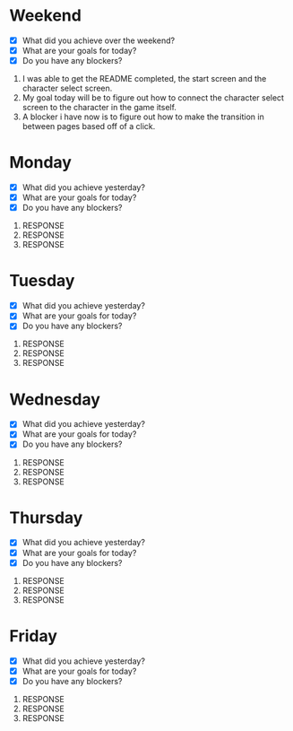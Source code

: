 # Weekend
- [x] What did you achieve over the weekend?
- [x] What are your goals for today?
- [x] Do you have any blockers?
1. I was able to get the README completed, the start screen and the character select screen.
2. My goal today will be to figure out how to connect the character select screen to the character in the game itself.
3. A blocker i have now is to figure out how to make the transition in between pages based off of a click.

# Monday
- [x] What did you achieve yesterday?
- [x] What are your goals for today?
- [x] Do you have any blockers?
1. RESPONSE
2. RESPONSE
3. RESPONSE

# Tuesday
- [x] What did you achieve yesterday?
- [x] What are your goals for today?
- [x] Do you have any blockers?
1. RESPONSE
2. RESPONSE
3. RESPONSE

# Wednesday
- [x] What did you achieve yesterday?
- [x] What are your goals for today?
- [x] Do you have any blockers?
1. RESPONSE
2. RESPONSE
3. RESPONSE

# Thursday
- [x] What did you achieve yesterday?
- [x] What are your goals for today?
- [x] Do you have any blockers?
1. RESPONSE
2. RESPONSE
3. RESPONSE

# Friday
- [x] What did you achieve yesterday?
- [x] What are your goals for today?
- [x] Do you have any blockers?
1. RESPONSE
2. RESPONSE
3. RESPONSE

